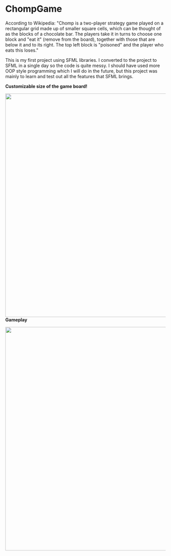 # ChompGame
According to Wikipedia: "Chomp is a two-player strategy game played on a rectangular grid made up of smaller square cells, which can be thought of as the blocks of a chocolate bar. The players take it in turns to choose one block and "eat it" (remove from the board), together with those that are below it and to its right. The top left block is "poisoned" and the player who eats this loses."

This is my first project using SFML libraries. I converted to the project to SFML in a single day so the code is quite messy. I should have used more OOP style programming
which I will do in the future, but this project was mainly to learn and test out all the features that SFML brings.

<b>
  Customizable size of the game board!
</b>
<p>
  <img src="img/customizable.png" width="700" ❯
</p>
 
<b>
  Gameplay
</b>
<p>
  <img src="img/gameplay.png" width="700" ❯
</p>
